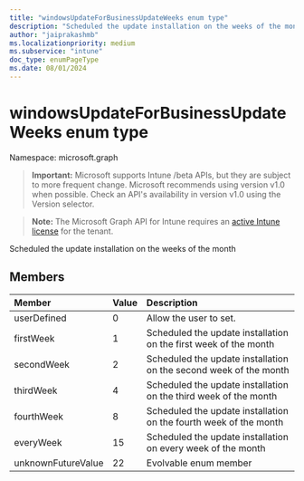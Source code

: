 ```yaml
---
title: "windowsUpdateForBusinessUpdateWeeks enum type"
description: "Scheduled the update installation on the weeks of the month"
author: "jaiprakashmb"
ms.localizationpriority: medium
ms.subservice: "intune"
doc_type: enumPageType
ms.date: 08/01/2024
---
```


# windowsUpdateForBusinessUpdateWeeks enum type

Namespace: microsoft.graph

> **Important:** Microsoft supports Intune /beta APIs, but they are subject to more frequent change. Microsoft recommends using version v1.0 when possible. Check an API's availability in version v1.0 using the Version selector.

> **Note:** The Microsoft Graph API for Intune requires an [active Intune license](https://go.microsoft.com/fwlink/?linkid=839381) for the tenant.

Scheduled the update installation on the weeks of the month

## Members
|Member|Value|Description|
|:---|:---|:---|
|userDefined|0|Allow the user to set.|
|firstWeek|1|Scheduled the update installation on the first week of the month|
|secondWeek|2|Scheduled the update installation on the second week of the month|
|thirdWeek|4|Scheduled the update installation on the third week of the month|
|fourthWeek|8|Scheduled the update installation on the fourth week of the month|
|everyWeek|15|Scheduled the update installation on every week of the month|
|unknownFutureValue|22|Evolvable enum member|